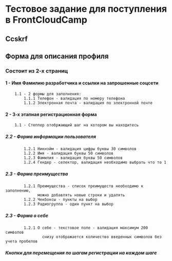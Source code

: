 # Тестовое задание для поступления в FrontCloudCamp

## Ccskrf

## Форма для описания профиля

### Состоит из 2-х страниц

#### 1 - Имя Фамилию разработчика и ссылки на запрошенные соцсети

        1.1 - 2 формы для заполнения:
            1.1.1 Телефон - валидация по номеру телефона
            1.1.2 Электронная почта - валидация по электронной почте

#### 2 - 3-х этапная регистрационная форма

        1.1 - Степпер отобржающий шаг на котором вы находитесь

##### 2.2 - Форма информации пользователя

            1.2.1 Никнэйм - валидация цифры буквы 30 символов
            1.2.2 Имя - валидация буквы 50 символов
            1.2.3 Фамилия - валидация буквы 50 символов
            1.2.4 Гендер - селектор, валидация необходимо выбрать что то 1

##### 2.3 - Форма преимущества

            1.2.1 Преимущества - список преимуществ необходимо к заполнению,
                  можно добавлять новые строки и удалять
            1.2.2 Чекбоксы - пункты на выбор
            1.2.3 Радиогруппа - один пункт на выбор

##### 2.3 - Форма о себе

            1.2.1 О себе - текстовое поле - валидация максимум 200 символов
                    снизу отображается количество введенных символов без учета пробелов

##### Кнопки для перемещения по шагам регистрации на каждом шаге
